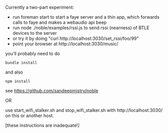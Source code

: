 Currently a two-part experiment:

* run foreman start to start a faye server and a thin app, which forwards calls to faye and makes a webaudio api beep
* run node ./noble/examples/rssi.js to send rssi (nearness) of BTLE devices to the server
* or try it by doing "curl http://localhost:3030/set_rssi/foo/99"
* point your browser at http://localhost:3030/music/

you'll probably need to do

    bundle install 

and also 

    npm install 

see https://github.com/sandeepmistry/noble

OR

use start_wifi_stalker.sh and stop_wifi_stalker.sh with http://localhost:3030/ on this or another host.

[these instructions are inadequate!]


